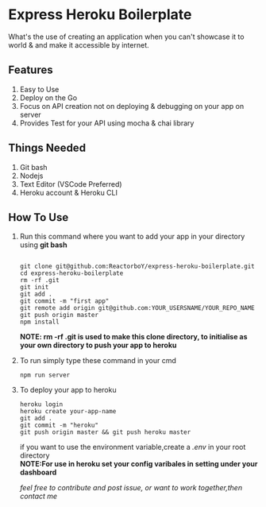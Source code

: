 # Express Heroku Boilerplate

What's the use of creating an application when you can't showcase it to world & and make it accessible by internet.

## Features

1. Easy to Use
2. Deploy on the Go
3. Focus on API creation not on deploying & debugging on your app on server
4. Provides Test for your API using mocha & chai library

## Things Needed
1. Git bash
2. Nodejs
3. Text Editor (VSCode Preferred)
4. Heroku account & Heroku CLI

## How To Use
1. Run this command where you want to add your app in your directory using **git bash**
    ```
    
    git clone git@github.com:ReactorboY/express-heroku-boilerplate.git  
    cd express-heroku-boilerplate
    rm -rf .git
    git init
    git add .
    git commit -m "first app"
    git remote add origin git@github.com:YOUR_USERSNAME/YOUR_REPO_NAME
    git push origin master
    npm install

    ```
    **NOTE: rm -rf .git is used to make this clone directory, to initialise as your own directory to push your app to heroku**  
2. To run simply type these command in your cmd 
    ```
    npm run server
    ```
3. To deploy your app to heroku
    ```
    heroku login
    heroku create your-app-name
    git add .
    git commit -m "heroku"
    git push origin master && git push heroku master
    ```

   if you want to use the environment variable,create a *.env* in your root directory  
   **NOTE:For use in heroku set your config varibales in setting under your dashboard**

   _feel free to contribute and post issue, or want to work together,then contact me_